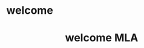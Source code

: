#  welcome
<center> <h1>welcome MLA</h1>
  <a hreaf="https://image.flaticon.com/icons/svg/270/270014.svg" />
